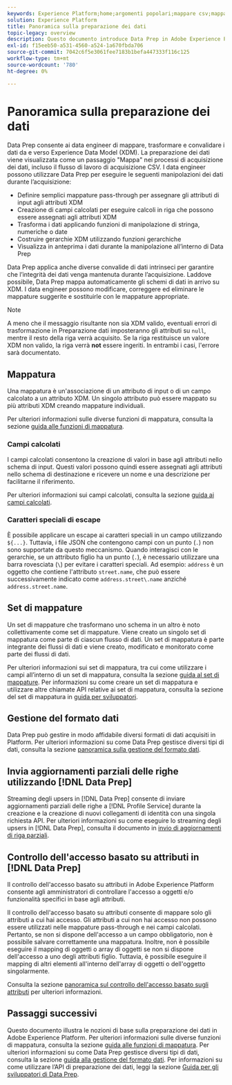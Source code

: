 ```yaml
---
keywords: Experience Platform;home;argomenti popolari;mappare csv;mappare file csv;mappare file csv su xdm;mappare csv su xdm;guida interfaccia utente;mappatura;mappatura;preparazione dati;preparazione dati;preparazione dei dati;
solution: Experience Platform
title: Panoramica sulla preparazione dei dati
topic-legacy: overview
description: Questo documento introduce Data Prep in Adobe Experience Platform.
exl-id: f15eeb50-a531-4560-a524-1a670fbda706
source-git-commit: 7042c6f5e3061fee7183b1befa447333f116c125
workflow-type: tm+mt
source-wordcount: '780'
ht-degree: 0%

---
```



# Panoramica sulla preparazione dei dati

Data Prep consente ai data engineer di mappare, trasformare e convalidare i dati da e verso Experience Data Model (XDM). La preparazione dei dati viene visualizzata come un passaggio &quot;Mappa&quot; nei processi di acquisizione dei dati, incluso il flusso di lavoro di acquisizione CSV. I data engineer possono utilizzare Data Prep per eseguire le seguenti manipolazioni dei dati durante l’acquisizione:

- Definire semplici mappature pass-through per assegnare gli attributi di input agli attributi XDM
- Creazione di campi calcolati per eseguire calcoli in riga che possono essere assegnati agli attributi XDM
- Trasforma i dati applicando funzioni di manipolazione di stringa, numeriche o date
- Costruire gerarchie XDM utilizzando funzioni gerarchiche
- Visualizza in anteprima i dati durante la manipolazione all’interno di Data Prep

Data Prep applica anche diverse convalide di dati intrinseci per garantire che l’integrità dei dati venga mantenuta durante l’acquisizione. Laddove possibile, Data Prep mappa automaticamente gli schemi di dati in arrivo su XDM. I data engineer possono modificare, correggere ed eliminare le mappature suggerite e sostituirle con le mappature appropriate.

>[!NOTE]
>
>A meno che il messaggio risultante non sia XDM valido, eventuali errori di trasformazione in Preparazione dati imposteranno gli attributi su `null`, mentre il resto della riga verrà acquisito. Se la riga restituisce un valore XDM non valido, la riga verrà **not** essere ingeriti. In entrambi i casi, l&#39;errore sarà documentato.

## Mappatura

Una mappatura è un&#39;associazione di un attributo di input o di un campo calcolato a un attributo XDM. Un singolo attributo può essere mappato su più attributi XDM creando mappature individuali.

Per ulteriori informazioni sulle diverse funzioni di mappatura, consulta la sezione [guida alle funzioni di mappatura](./functions.md).

### Campi calcolati

I campi calcolati consentono la creazione di valori in base agli attributi nello schema di input. Questi valori possono quindi essere assegnati agli attributi nello schema di destinazione e ricevere un nome e una descrizione per facilitarne il riferimento.

Per ulteriori informazioni sui campi calcolati, consulta la sezione [guida ai campi calcolati](./functions.md#calculated-fields).

### Caratteri speciali di escape

È possibile applicare un escape ai caratteri speciali in un campo utilizzando `${...}`. Tuttavia, i file JSON che contengono campi con un punto (`.`) non sono supportate da questo meccanismo. Quando interagisci con le gerarchie, se un attributo figlio ha un punto (`.`), è necessario utilizzare una barra rovesciata (`\`) per evitare i caratteri speciali. Ad esempio: `address` è un oggetto che contiene l&#39;attributo `street.name`, che può essere successivamente indicato come `address.street\.name` anziché `address.street.name`.

## Set di mappature

Un set di mappature che trasformano uno schema in un altro è noto collettivamente come set di mappature. Viene creato un singolo set di mappatura come parte di ciascun flusso di dati. Un set di mappatura è parte integrante dei flussi di dati e viene creato, modificato e monitorato come parte dei flussi di dati.

Per ulteriori informazioni sui set di mappatura, tra cui come utilizzare i campi all’interno di un set di mappatura, consulta la sezione [guida al set di mappature](./mapping-set.md). Per informazioni su come creare un set di mappatura e utilizzare altre chiamate API relative ai set di mappatura, consulta la sezione del set di mappatura in [guida per sviluppatori](./api/mapping-set.md).

## Gestione del formato dati

Data Prep può gestire in modo affidabile diversi formati di dati acquisiti in Platform. Per ulteriori informazioni su come Data Prep gestisce diversi tipi di dati, consulta la sezione [panoramica sulla gestione del formato dati](./data-handling.md).

## Invia aggiornamenti parziali delle righe utilizzando [!DNL Data Prep]

Streaming degli upsers in [!DNL Data Prep] consente di inviare aggiornamenti parziali delle righe a [!DNL Profile Service] durante la creazione e la creazione di nuovi collegamenti di identità con una singola richiesta API. Per ulteriori informazioni su come eseguire lo streaming degli upsers in [!DNL Data Prep], consulta il documento in [invio di aggiornamenti di riga parziali](./upserts.md).

## Controllo dell&#39;accesso basato su attributi in [!DNL Data Prep]

Il controllo dell&#39;accesso basato su attributi in Adobe Experience Platform consente agli amministratori di controllare l&#39;accesso a oggetti e/o funzionalità specifici in base agli attributi.

Il controllo dell&#39;accesso basato su attributi consente di mappare solo gli attributi a cui hai accesso. Gli attributi a cui non hai accesso non possono essere utilizzati nelle mappature pass-through e nei campi calcolati. Pertanto, se non si dispone dell&#39;accesso a un campo obbligatorio, non è possibile salvare correttamente una mappatura. Inoltre, non è possibile eseguire il mapping di oggetti o array di oggetti se non si dispone dell&#39;accesso a uno degli attributi figlio. Tuttavia, è possibile eseguire il mapping di altri elementi all&#39;interno dell&#39;array di oggetti o dell&#39;oggetto singolarmente.

Consulta la sezione [panoramica sul controllo dell&#39;accesso basato sugli attributi](../access-control/abac/overview.md) per ulteriori informazioni.

## Passaggi successivi

Questo documento illustra le nozioni di base sulla preparazione dei dati in Adobe Experience Platform. Per ulteriori informazioni sulle diverse funzioni di mappatura, consulta la sezione [guida alle funzioni di mappatura](./functions.md). Per ulteriori informazioni su come Data Prep gestisce diversi tipi di dati, consulta la sezione [guida alla gestione del formato dati](./data-handling.md#dates). Per informazioni su come utilizzare l’API di preparazione dei dati, leggi la sezione [Guida per gli sviluppatori di Data Prep](api/overview.md).
